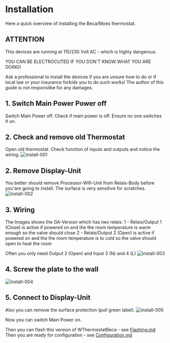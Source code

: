 # Installation

Here a quick overview of installing the Beca/Moes thermostat.

## ATTENTION

This devices are running at 115/230 Volt AC - which is highly dangerous.

YOU CAN BE ELECTROCUTED IF YOU DON'T KNOW WHAT YOU ARE DOING!

Ask a professional to install the devices if you are unsure how to do or if local law or your insurance forbids you to do such works!
The author of this guide is not responsilbe for any damages.

## 1. Switch Main Power Power off

Switch Main Power off.
Check if main power is off.
Ensure no one switches if on.

## 2. Check and remove old Thermostat

Open old thermostat.  Check function of inputs and outputs and notice the wiring.
![install-001](docs/images/install-001.jpg)  

## 2. Remove Display-Unit

You better should remove Processor-Wifi-Unit from Relais-Body before you'are going to install.
The surface is very sensitive for scratches.
![install-002](docs/images/install-002.jpg)  

## 3. Wiring

The Images shows the GA-Version which has two relais:
1 - Relais/Output 1 (Close) is active if powered on and the the room temperature is warm enough so the valve should close
2 - Relais/Output 2 (Open) is active if powered on and the the room temperature is to cold so the valve should open to heat the room

Often you only need Output 2 (Open) and Input 3 (N) and 4 (L)
![install-003](docs/images/install-003.jpg)

## 4. Screw the plate to the wall

![install-004](docs/images/install-004.jpg)  

## 5. Connect to Display-Unit

Also you can remove the surface protection (pull green label).
![install-005](docs/images/install-005.jpg)  

Now you can switch Main Power on.

Then you can flash this version of WThermostatBeca - see [Flashing.md](Flashing.md)
Then you are ready for configuration - see [Configuration.md](Configuration.md)
